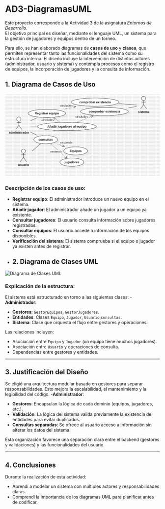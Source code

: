 # AD3-DiagramasUML
Este proyecto corresponde a la Actividad 3 de la asignatura *Entornos de Desarrollo*.  
El objetivo principal es diseñar, mediante el lenguaje UML, un sistema para la gestión de jugadores y equipos dentro de un torneo.  

Para ello, se han elaborado diagramas de **casos de uso** y **clases**, que permiten representar tanto las funcionalidades del sistema como su estructura interna. El diseño incluye la intervención de distintos actores (administrador, usuario y sistema) y contempla procesos como el registro de equipos, la incorporación de jugadores y la consulta de información.
## 1. Diagrama de Casos de Uso

![Diagrama de Casos de Uso](useCaseDiagram1.png)
### Descripción de los casos de uso:

- **Registrar equipo**: El administrador introduce un nuevo equipo en el sistema.  
- **Añadir jugador**: El administrador añade un jugador a un equipo ya existente.  
- **Consultar jugadores**: El usuario consulta información sobre jugadores registrados.  
- **Consultar equipos**: El usuario accede a información de los equipos disponibles.  
- **Verificación del sistema**: El sistema comprueba si el equipo o jugador ya existen antes de registrar.
- ## 2. Diagrama de Clases UML

![Diagrama de Clases UML]()

### Explicación de la estructura:

El sistema está estructurado en torno a las siguientes clases:
-**Administrador**:
- **Gestores**: `GestorEquipos`, `GestorJugadores`. 
- **Entidades**: Clases `Equipo`, `Jugador`, `Usuario`,`consultas`.
- **Sistema**: Clase que orquesta el flujo entre gestores y operaciones.

Las relaciones incluyen:
- Asociación entre `Equipo` y `Jugador` (un equipo tiene muchos jugadores).
- Asociación entre `Usuario` y operaciones de consulta.
- Dependencias entre gestores y entidades.

---

## 3. Justificación del Diseño

Se eligió una arquitectura modular basada en gestores para separar responsabilidades. Esto mejora la escalabilidad, el mantenimiento y la legibilidad del código.
-**Administrador**:
- **Gestores**: Encapsulan la lógica de cada dominio (equipos, jugadores, etc.).
- **Validación**: La lógica del sistema valida previamente la existencia de entidades para evitar duplicados.
- **Consultas separadas**: Se ofrece al usuario acceso a información sin alterar los datos del sistema.

Esta organización favorece una separación clara entre el backend (gestores y validaciones) y las funcionalidades del usuario.

---

## 4. Conclusiones

Durante la realización de esta actividad:

- Aprendí a modelar un sistema con múltiples actores y responsabilidades claras.
- Comprendí la importancia de los diagramas UML para planificar antes de codificar.






